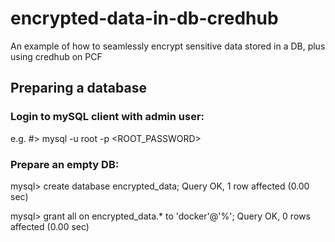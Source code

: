 # encrypted-data-in-db-credhub
An example of how to seamlessly encrypt sensitive data stored in a DB, plus using credhub on PCF

## Preparing a database

### Login to mySQL client with admin user:
e.g. #> mysql -u root -p <ROOT_PASSWORD>

### Prepare an empty DB:
mysql> create database encrypted_data;
Query OK, 1 row affected (0.00 sec)

mysql> grant all on encrypted_data.* to 'docker'@'%';
Query OK, 0 rows affected (0.00 sec)